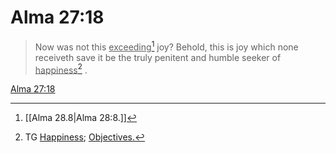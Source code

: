# Alma 27:18

> Now was not this <u>exceeding</u>[^a] joy? Behold, this is joy which none receiveth save it be the truly penitent and humble seeker of <u>happiness</u>[^b] .

[Alma 27:18](https://www.churchofjesuschrist.org/study/scriptures/bofm/alma/27?lang=eng&id=p18#p18)


[^a]: [[Alma 28.8|Alma 28:8.]]
[^b]: TG [Happiness](https://www.churchofjesuschrist.org/study/scriptures/tg/happiness?lang=eng); [Objectives.](https://www.churchofjesuschrist.org/study/scriptures/tg/objectives?lang=eng)
